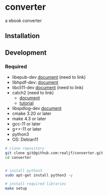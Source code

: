 # converter
a ebook converter


## Installation


## Development
### Required
- libepub-dev [document]() (need to link)
- libhpdf-dev: [document](https://github.com/libharu/libharu/wiki/Usage-examples)
- libcli11-dev [document](https://cliutils.github.io/CLI11/book/) (need to link)
- catch2 (need to link)
  - [document](https://github.com/catchorg/Catch2/blob/devel/docs/Readme.md#top)
  - [tutorial](https://github.com/catchorg/Catch2/blob/devel/docs/tutorial.md#top)
- libspdlog-dev [document](https://github.com/gabime/spdlog/wiki)
- cmake 3.20 or later
- make 4.3 or later
- gcc-11 or later
- g++-11 or later
- python3
- OS: Debian11
  
```sh
# clone repository
git clone git@github.com:realjf/converter.git
cd converter


# install python3
sudo apt-get install python3 -y

# install required libraries
make setup


```




